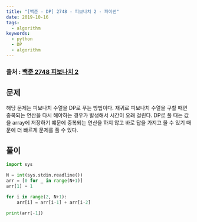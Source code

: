 ```yaml
---
title: "[백준 - DP] 2748 - 피보나치 2 - 파이썬"
date: 2019-10-16
tags:
  - algorithm
keywords:
  - python
  - DP
  - algorithm
---
```



### 출처 : <a href="https://www.acmicpc.net/problem/2748"> 백준 2748 피보나치 2</a>

## 문제
해당 문제는 피보나치 수열을 DP로 푸는 방법이다. 재귀로 피보나치 수열을 구할 때면 중복되는 연산을 다시 해야하는 경우가 발생해서 시간이 오래 걸린다. DP로 풀 때는 값을 array에 저장하기 떄문에 중복되는 연산을 하지 않고 바로 답을 가지고 올 수 있기 때문에 더 빠르게 문제를 풀 수 있다.

## 풀이
```python
import sys

N = int(sys.stdin.readline())
arr = [0 for _ in range(N+1)]
arr[1] = 1

for i in range(2, N+1):
    arr[i] = arr[i-1] + arr[i-2]

print(arr[-1])
```